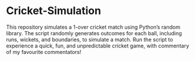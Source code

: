 # Cricket-Simulation
This repository simulates a 1-over cricket match using Python’s random library. The script randomly generates outcomes for each ball, including runs, wickets, and boundaries, to simulate a match. Run the script to experience a quick, fun, and unpredictable cricket game, with commentary of my favourite commentators!
